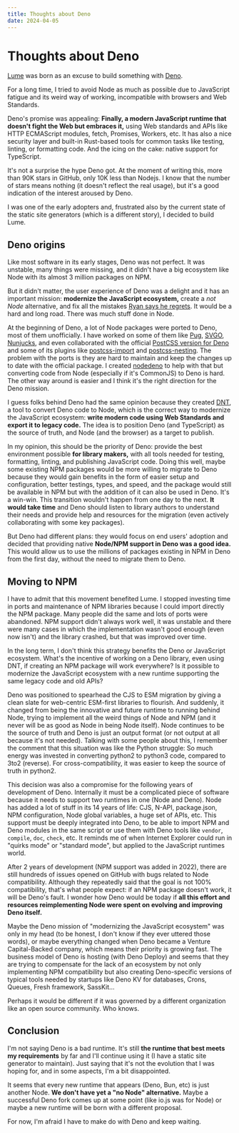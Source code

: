 ```yaml
---
title: Thoughts about Deno
date: 2024-04-05
---
```


# Thoughts about Deno

[Lume](https://lume.land/) was born as an excuse to build something with
[Deno](https://deno.com/).

For a long time, I tried to avoid Node as much as possible due to JavaScript
fatigue and its weird way of working, incompatible with browsers and Web
Standards.

Deno's promise was appealing: **Finally, a modern JavaScript runtime that
doesn't fight the Web but embraces it,** using Web standards and APIs like HTTP
ECMAScript modules, fetch, Promises, Workers, etc. It has also a nice security
layer and built-in Rust-based tools for common tasks like testing, linting, or
formatting code. And the icing on the cake: native support for TypeScript.

It's not a surprise the hype Deno got. At the moment of writing this, more than
90K stars in GitHub, only 10K less than Nodejs. I know that the number of stars
means nothing (it doesn't reflect the real usage), but it's a good indication of
the interest aroused by Deno.

I was one of the early adopters and, frustrated also by the current state of the
static site generators (which is a different story), I decided to build Lume.

## Deno origins

Like most software in its early stages, Deno was not perfect. It was unstable,
many things were missing, and it didn't have a big ecosystem like Node with its
almost 3 million packages on NPM.

But it didn't matter, the user experience of Deno was a delight and it has an
important mission: **modernize the JavaScript ecosystem,** create a _not Node_
alternative, and fix all the mistakes
[Ryan says he regrets](https://www.youtube.com/watch?v=M3BM9TB-8yA). It would be
a hard and long road. There was much stuff done in Node.

At the beginning of Deno, a lot of Node packages were ported to Deno, most of
them unofficially. I have worked on some of them like
[Pug](https://github.com/lumeland/pug),
[SVGO](https://github.com/lumeland/svgo),
[Nunjucks](https://github.com/lumeland/denjucks), and even collaborated with the
official [PostCSS version for Deno](https://github.com/postcss/postcss-deno) and
some of its plugins like
[postcss-import](https://github.com/postcss/postcss-deno-import) and
[postcss-nesting](https://github.com/lumeland/postcss-nesting). The problem with
the ports is they are hard to maintain and keep the changes up to date with the
official package. I created [nodedeno](https://github.com/oscarotero/nodedeno)
to help with that but converting code from Node (especially if it's CommonJS) to
Deno is hard. The other way around is easier and I think it's the right
direction for the Deno mission.

I guess folks behind Deno had the same opinion because they created
[DNT](https://github.com/denoland/dnt), a tool to convert Deno code to Node,
which is the correct way to modernize the JavaScript ecosystem: **write modern
code using Web Standards and export it to legacy code.** The idea is to position
Deno (and TypeScript) as the source of truth, and Node (and the browser) as a
target to publish.

In my opinion, this should be the priority of Deno: provide the best environment
possible **for library makers,** with all tools needed for testing, formatting,
linting, and publishing JavaScript code. Doing this well, maybe some existing
NPM packages would be more willing to migrate to Deno because they would gain
benefits in the form of easier setup and configuration, better testings, types,
and speed, and the package would still be available in NPM but with the addition
of it can also be used in Deno. It's a win-win. This transition wouldn't happen
from one day to the next. **It would take time** and Deno should listen to
library authors to understand their needs and provide help and resources for the
migration (even actively collaborating with some key packages).

But Deno had different plans: they would focus on end users' adoption and
decided that providing native **Node/NPM support in Deno was a good idea.** This
would allow us to use the millions of packages existing in NPM in Deno from the
first day, without the need to migrate them to Deno.

## Moving to NPM

I have to admit that this movement benefited Lume. I stopped investing time in
ports and maintenance of NPM libraries because I could import directly the NPM
package. Many people did the same and lots of ports were abandoned. NPM support
didn't always work well, it was unstable and there were many cases in which the
implementation wasn't good enough (even now isn't) and the library crashed, but
that was improved over time.

In the long term, I don't think this strategy benefits the Deno or JavaScript
ecosystem. What's the incentive of working on a Deno library, even using DNT, if
creating an NPM package will work everywhere? Is it possible to modernize the
JavaScript ecosystem with a new runtime supporting the same legacy code and old
APIs?

Deno was positioned to spearhead the CJS to ESM migration by giving a clean
slate for web-centric ESM-first libraries to flourish. And suddenly, it changed
from being the innovative and future runtime to running behind Node, trying to
implement all the weird things of Node and NPM (and it never will be as good as
Node in being Node itself). Node continues to be the source of truth and Deno is
just an output format (or not output at all because it's not needed). Talking
with some people about this, I remember the comment that this situation was like
the Python struggle: So much energy was invested in converting python2 to
python3 code, compared to 3to2 (reverse). For cross-compatibility, it was easier
to keep the source of truth in python2.

This decision was also a compromise for the following years of development of
Deno. Internally it must be a complicated piece of software because it needs to
support two runtimes in one (Node and Deno). Node has added a lot of stuff in
its 14 years of life: CJS, N-API, package.json, NPM configuration, Node global
variables, a huge set of APIs, etc. This support must be deeply integrated into
Deno, to be able to import NPM and Deno modules in the same script or use them
with Deno tools like `vendor`, `compile`, `doc`, `check`, etc. It reminds me of
when Internet Explorer could run in "quirks mode" or "standard mode", but
applied to the JavaScript runtimes world.

After 2 years of development (NPM support was added in 2022), there are still
hundreds of issues opened on GitHub with bugs related to Node compatibility.
Although they repeatedly said that the goal is not 100% compatibility, that's
what people expect: if an NPM package doesn't work, it will be Deno's fault. I
wonder how Deno would be today if **all this effort and resources reimplementing
Node were spent on evolving and improving Deno itself.**

Maybe the Deno mission of "modernizing the JavaScript ecosystem" was only in my
head (to be honest, I don't know if they ever uttered those words), or maybe
everything changed when Deno became a Venture Capital-Backed company, which
means their priority is growing fast. The business model of Deno is hosting
(with Deno Deploy) and seems that they are trying to compensate for the lack of
an ecosystem by not only implementing NPM compatibility but also creating
Deno-specific versions of typical tools needed by startups like Deno KV for
databases, Crons, Queues, Fresh framework, SassKit...

Perhaps it would be different if it was governed by a different organization
like an open source community. Who knows.

## Conclusion

I'm not saying Deno is a bad runtime. It's still **the runtime that best meets
my requirements** by far and I'll continue using it (I have a static site
generator to maintain). Just saying that it's not the evolution that I was
hoping for, and in some aspects, I'm a bit disappointed.

It seems that every new runtime that appears (Deno, Bun, etc) is just another
Node. **We don't have yet a "no Node" alternative.** Maybe a successful Deno
fork comes up at some point (like io.js was for Node) or maybe a new runtime
will be born with a different proposal.

For now, I'm afraid I have to make do with Deno and keep waiting.
